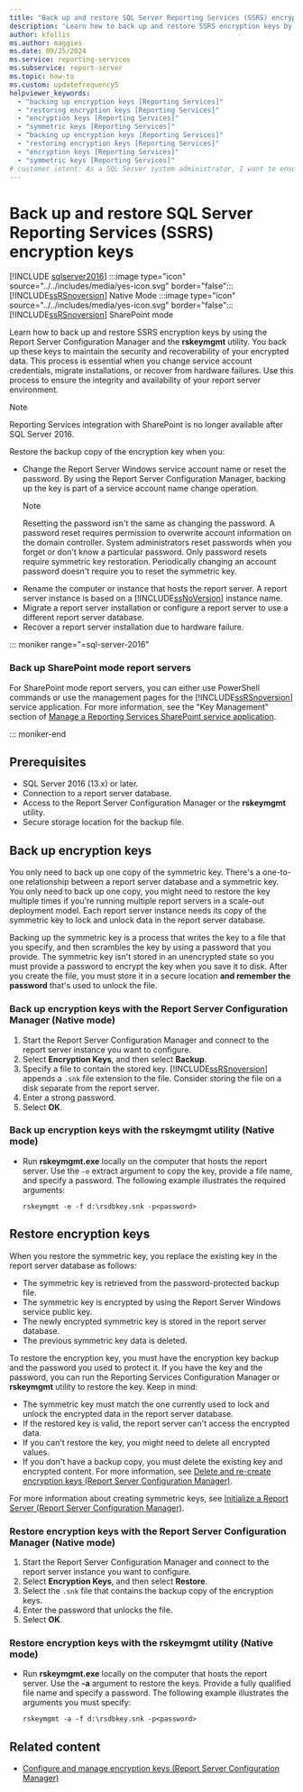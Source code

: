 ```yaml
---
title: "Back up and restore SQL Server Reporting Services (SSRS) encryption keys"
description: "Learn how to back up and restore SSRS encryption keys by using Report Server Configuration Manager."
author: kfollis
ms.author: maggies
ms.date: 09/25/2024
ms.service: reporting-services
ms.subservice: report-server
ms.topic: how-to
ms.custom: updatefrequency5
helpviewer_keywords:
  - "backing up encryption keys [Reporting Services]"
  - "restoring encryption keys [Reporting Services]"
  - "encryption keys [Reporting Services]"
  - "symmetric keys [Reporting Services]"
  - "backing up encryption keys [Reporting Services]"
  - "restoring encryption keys [Reporting Services]"
  - "encryption keys [Reporting Services]"
  - "symmetric keys [Reporting Services]"
# customer intent: As a SQL Server system administrator, I want to ensure the security and recoverability of my SSRS encryption keys so that I can maintain the integrity and availability of encrypted data within my report server environment.
---
```

# Back up and restore SQL Server Reporting Services (SSRS) encryption keys
[!INCLUDE [sqlserver2016](../../includes/applies-to-version/sqlserver2016.md)] :::image type="icon" source="../../includes/media/yes-icon.svg" border="false"::: [!INCLUDE[ssRSnoversion](../../includes/ssrsnoversion-md.md)] Native Mode :::image type="icon" source="../../includes/media/yes-icon.svg" border="false"::: [!INCLUDE[ssRSnoversion](../../includes/ssrsnoversion-md.md)] SharePoint mode 

Learn how to back up and restore SSRS encryption keys by using the Report Server Configuration Manager and the **rskeymgmt** utility. You back up these keys to maintain the security and recoverability of your encrypted data. This process is essential when you change service account credentials, migrate installations, or recover from hardware failures. Use this process to ensure the integrity and availability of your report server environment.
  
> [!NOTE]
> Reporting Services integration with SharePoint is no longer available after SQL Server 2016.
  
Restore the backup copy of the encryption key when you:  
  
- Change the Report Server Windows service account name or reset the password. By using the Report Server Configuration Manager, backing up the key is part of a service account name change operation.  
    > [!NOTE]
    > Resetting the password isn't the same as changing the password. A password reset requires permission to overwrite account information on the domain controller. System administrators reset passwords when you forget or don't know a particular password. Only password resets require symmetric key restoration. Periodically changing an account password doesn't require you to reset the symmetric key.  
- Rename the computer or instance that hosts the report server. A report server instance is based on a [!INCLUDE[ssNoVersion](../../includes/ssnoversion-md.md)] instance name.  
- Migrate a report server installation or configure a report server to use a different report server database.  
- Recover a report server installation due to hardware failure.

::: moniker range="=sql-server-2016"
  
###  <a name="bkmk_backup_sharepoint"></a> Back up SharePoint mode report servers  
 For SharePoint mode report servers, you can either use PowerShell commands or use the management pages for the [!INCLUDE[ssRSnoversion](../../includes/ssrsnoversion-md.md)] service application. For more information, see the "Key Management" section of [Manage a Reporting Services SharePoint service application](../../reporting-services/report-server-sharepoint/manage-a-reporting-services-sharepoint-service-application.md). 

::: moniker-end  
  
## Prerequisites

- SQL Server 2016 (13.x) or later.
- Connection to a report server database.
- Access to the Report Server Configuration Manager or the **rskeymgmt** utility.
- Secure storage location for the backup file.
 
##  <a name="bkmk_backup_configuration_manager"></a> Back up encryption keys 

You only need to back up one copy of the symmetric key. There's a one-to-one relationship between a report server database and a symmetric key. You only need to back up one copy, you might need to restore the key multiple times if you're running multiple report servers in a scale-out deployment model. Each report server instance needs its copy of the symmetric key to lock and unlock data in the report server database.

Backing up the symmetric key is a process that writes the key to a file that you specify, and then scrambles the key by using a password that you provide. The symmetric key isn't stored in an unencrypted state so you must provide a password to encrypt the key when you save it to disk. After you create the file, you must store it in a secure location **and remember the password** that's used to unlock the file.

### Back up encryption keys with the Report Server Configuration Manager (Native mode)  
  
1.  Start the Report Server Configuration Manager and connect to the report server instance you want to configure.  
1.  Select **Encryption Keys**, and then select **Backup**.   
1.  Specify a file to contain the stored key. [!INCLUDE[ssRSnoversion](../../includes/ssrsnoversion-md.md)] appends a `.snk` file extension to the file. Consider storing the file on a disk separate from the report server.  
1.  Enter a strong password.  
1.  Select **OK**.  
  
### <a name="bkmk_backup_rskeymgmt"></a> Back up encryption keys with the rskeymgmt utility (Native mode)  
  
- Run **rskeymgmt.exe** locally on the computer that hosts the report server. Use the `-e` extract argument to copy the key, provide a file name, and specify a password. The following example illustrates the required arguments:  
  
    ```  
    rskeymgmt -e -f d:\rsdbkey.snk -p<password>  
    ```  
  
## Restore encryption keys 
 
When you restore the symmetric key, you replace the existing key in the report server database as follows:  
  
- The symmetric key is retrieved from the password-protected backup file.  
- The symmetric key is encrypted by using the Report Server Windows service public key.  
- The newly encrypted symmetric key is stored in the report server database.  
- The previous symmetric key data is deleted.  
  
To restore the encryption key, you must have the encryption key backup and the password you used to protect it. If you have the key and the password, you can run the Reporting Services Configuration Manager or **rskeymgmt** utility to restore the key. Keep in mind:

- The symmetric key must match the one currently used to lock and unlock the encrypted data in the report server database. 
- If the restored key is valid, the report server can't access the encrypted data. 
- If you can't restore the key, you might need to delete all encrypted values. 
- If you don't have a backup copy, you must delete the existing key and encrypted content. For more information, see [Delete and re-create encryption keys &#40;Report Server Configuration Manager&#41;](../../reporting-services/install-windows/ssrs-encryption-keys-delete-and-re-create-encryption-keys.md). 

For more information about creating symmetric keys, see [Initialize a Report Server &#40;Report Server Configuration Manager&#41;](../../reporting-services/install-windows/ssrs-encryption-keys-initialize-a-report-server.md).  
  
###  <a name="bkmk_restore_configuration_manager"></a> Restore encryption keys with the Report Server Configuration Manager (Native mode)  
  
1.  Start the Report Server Configuration Manager and connect to the report server instance you want to configure.  
1.  Select **Encryption Keys**, and then select **Restore**.  
1.  Select the `.snk` file that contains the backup copy of the encryption keys.  
1.  Enter the password that unlocks the file.  
1.  Select **OK**. 
  
###  <a name="bkmk_restore_rskeymgmt"></a> Restore encryption keys with the rskeymgmt utility (Native mode)  
  
- Run **rskeymgmt.exe** locally on the computer that hosts the report server. Use the **-a** argument to restore the keys. Provide a fully qualified file name and specify a password. The following example illustrates the arguments you must specify:  
  
    ```  
    rskeymgmt -a -f d:\rsdbkey.snk -p<password>  
    ```  
  
## Related content

- [Configure and manage encryption keys &#40;Report Server Configuration Manager&#41;](../../reporting-services/install-windows/ssrs-encryption-keys-manage-encryption-keys.md)
